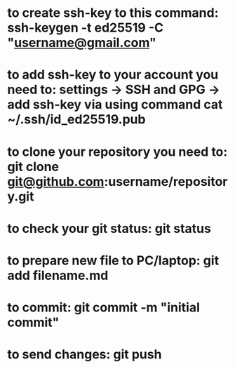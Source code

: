 # to create ssh-key to this command: ssh-keygen -t ed25519 -C "username@gmail.com"
# to add ssh-key to your account you need to: settings -> SSH and GPG -> add ssh-key via using command cat ~/.ssh/id_ed25519.pub
# to clone your repository you need to: git clone git@github.com:username/repository.git
# to check your git status: git status 
# to prepare new file to PC/laptop: git add filename.md
# to commit: git commit -m "initial commit"
# to send changes: git push
